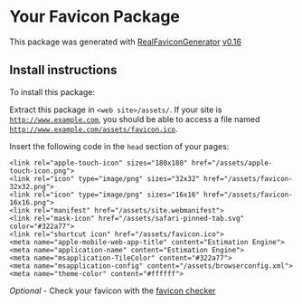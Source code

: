 # Your Favicon Package

This package was generated with [RealFaviconGenerator](https://realfavicongenerator.net/) [v0.16](https://realfavicongenerator.net/change_log#v0.16)

## Install instructions

To install this package:

Extract this package in <code>&lt;web site&gt;/assets/</code>. If your site is <code>http://www.example.com</code>, you should be able to access a file named <code>http://www.example.com/assets/favicon.ico</code>.

Insert the following code in the `head` section of your pages:

    <link rel="apple-touch-icon" sizes="180x180" href="/assets/apple-touch-icon.png">
    <link rel="icon" type="image/png" sizes="32x32" href="/assets/favicon-32x32.png">
    <link rel="icon" type="image/png" sizes="16x16" href="/assets/favicon-16x16.png">
    <link rel="manifest" href="/assets/site.webmanifest">
    <link rel="mask-icon" href="/assets/safari-pinned-tab.svg" color="#322a77">
    <link rel="shortcut icon" href="/assets/favicon.ico">
    <meta name="apple-mobile-web-app-title" content="Estimation Engine">
    <meta name="application-name" content="Estimation Engine">
    <meta name="msapplication-TileColor" content="#322a77">
    <meta name="msapplication-config" content="/assets/browserconfig.xml">
    <meta name="theme-color" content="#ffffff">

*Optional* - Check your favicon with the [favicon checker](https://realfavicongenerator.net/favicon_checker)